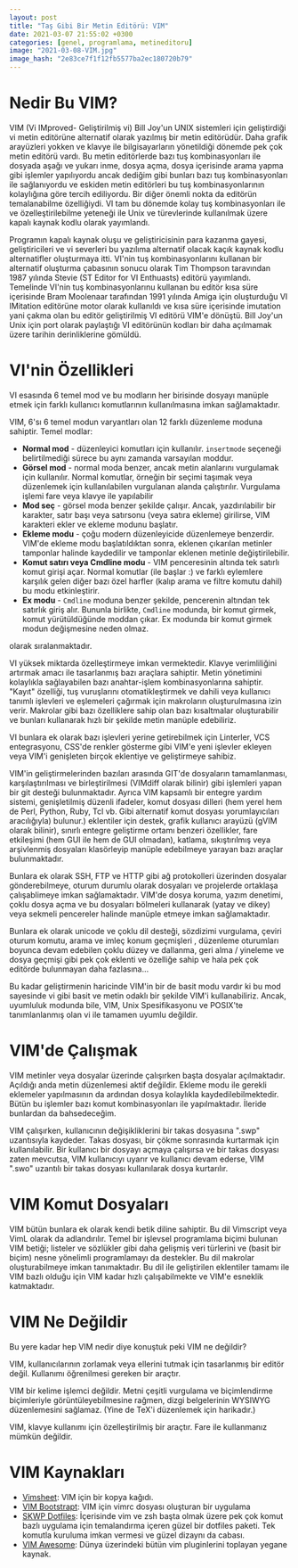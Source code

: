```yaml
---
layout: post
title: "Taş Gibi Bir Metin Editörü: VIM"
date: 2021-03-07 21:55:02 +0300
categories: [genel, programlama, metineditoru]
image: "2021-03-08-VIM.jpg"
image_hash: "2e83ce7f1f12fb5577ba2ec180720b79"
---
```



# Nedir Bu VIM?
VIM (Vi IMproved- Geliştirilmiş vi) Bill Joy'un UNIX sistemleri için geliştirdiği vi metin editörüne alternatif olarak yazılmış bir metin editörüdür. Daha grafik arayüzleri yokken ve klavye ile bilgisayarların yönetildiği dönemde pek çok metin editörü vardı. Bu metin editörlerde bazı tuş kombinasyonları ile dosyada aşağı ve yukarı inme, dosya açma, dosya içerisinde arama yapma gibi işlemler yapılıyordu ancak dediğim gibi bunları bazı tuş kombinasyonları ile sağlanıyordu ve eskiden metin editörleri bu tuş kombinasyonlarının kolaylığına göre tercih ediliyordu. Bir diğer önemli nokta da editörün temalanabilme özelliğiydi. VI tam bu dönemde kolay tuş kombinasyonları ile ve özelleştirilebilme yeteneği ile Unix ve türevlerinde kullanılmak üzere kapalı kaynak kodlu olarak yayımlandı.

Programın kapalı kaynak oluşu ve geliştiricisinin para kazanma gayesi, geliştiricileri ve vi severleri bu yazılıma alternatif olacak kaçık kaynak kodlu alternatifler oluşturmaya itti. VI'nin tuş kombinasyonlarını kullanan bir alternatif oluşturma çabasının sonucu olarak Tim Thompson taravından 1987 yılında Stevie (ST Editor for VI Enthuasts) editörü yayımlandı. Temelinde VI'nin tuş kombinasyonlarınu kullanan bu editör kısa süre içerisinde Bram Moolenaar tarafından 1991 yılında Amiga için oluşturduğu VI IMitation editörüne motor olarak kullanıldı ve kısa süre içerisinde imutation yani çakma olan bu editör geliştirilmiş VI editörü VIM'e dönüştü. Bill Joy'un Unix için port olarak paylaştığı VI editörünün kodları bir daha açılmamak üzere tarihin derinliklerine gömüldü.

# VI'nin Özellikleri

VI esasında 6 temel mod ve bu modların her birisinde dosyayı manüple etmek için farklı kullanıcı komutlarının kullanılmasına imkan sağlamaktadır. 

VIM, 6'sı 6 temel modun varyantları olan 12 farklı düzenleme moduna sahiptir. Temel modlar:

  * **Normal mod** - düzenleyici komutları için kullanılır. `insertmode` seçeneği belirtilmediği sürece bu aynı zamanda varsayılan moddur.
  * **Görsel mod** - normal moda benzer, ancak metin alanlarını vurgulamak için kullanılır. Normal komutlar, örneğin bir seçimi taşımak veya düzenlemek için kullanılabilen vurgulanan alanda çalıştırılır. Vurgulama işlemi fare veya klavye ile yapılabilir
  * **Mod seç** - görsel moda benzer şekilde çalışır. Ancak, yazdırılabilir bir karakter, satır başı veya satırsonu (veya satıra ekleme) girilirse, VIM karakteri ekler ve ekleme modunu başlatır.
  * **Ekleme modu** - çoğu modern düzenleyicide düzenlemeye benzerdir. VIM'de ekleme modu başlatıldıktan sonra, eklenen çıkarılan metinler tamponlar halinde kaydedilir ve tamponlar eklenen metinle değiştirilebilir.
  * **Komut satırı veya Cmdline modu** - VIM penceresinin altında tek satırlı komut girişi açar. Normal komutlar (ile başlar :) ve farklı eylemlere karşılık gelen diğer bazı özel harfler (kalıp arama ve filtre komutu dahil) bu modu etkinleştirir.
  * **Ex modu** - `Cmdline` moduna benzer şekilde, pencerenin altından tek satırlık giriş alır. Bununla birlikte, `Cmdline` modunda, bir komut girmek, komut yürütüldüğünde moddan çıkar. Ex modunda bir komut girmek modun değişmesine neden olmaz.

olarak sıralanmaktadır.

VI yüksek miktarda özelleştirmeye imkan vermektedir. Klavye verimliliğini artırmak amacı ile tasarlanmış bazı araçlara sahiptir. Metin yönetimini kolaylıkla sağlayabilen bazı anahtar-işlem kombinasyonlarına sahiptir. "Kayıt" özelliği, tuş vuruşlarını otomatikleştirmek ve dahili veya kullanıcı tanımlı işlevleri ve eşlemeleri çağırmak için makroların oluşturulmasına izin verir. Makrolar gibi bazı özelliklere sahip olan bazı kısaltmalar oluşturabilir ve bunları kullanarak hızlı bir şekilde metin manüple edebiliriz.

VI bunlara ek olarak bazı işlevleri yerine getirebilmek için Linterler,  VCS entegrasyonu, CSS'de renkler gösterme gibi VIM'e yeni işlevler ekleyen veya VIM'i genişleten birçok eklentiye ve geliştirmeye sahibiz. 


VIM'in geliştirmelerinden bazıları arasında GIT'de dosyaların tamamlanması, karşılaştırılması ve birleştirilmesi (VIMdiff olarak bilinir) gibi işlemleri yapan bir git desteği bulunmaktadır. Ayrıca VIM kapsamlı bir entegre yardım sistemi, genişletilmiş düzenli ifadeler, komut dosyası dilleri (hem yerel hem de Perl, Python, Ruby, Tcl vb. Gibi alternatif komut dosyası yorumlayıcıları aracılığıyla) bulunur.) eklentiler için destek, grafik kullanıcı arayüzü (gVIM olarak bilinir), sınırlı entegre geliştirme ortamı benzeri özellikler, fare etkileşimi (hem GUI ile hem de GUI olmadan), katlama, sıkıştırılmış veya arşivlenmiş dosyaları klasörleyip manüple edebilmeye yarayan bazı araçlar bulunmaktadır. 

Bunlara ek olarak SSH, FTP ve HTTP gibi ağ protokolleri üzerinden dosyalar gönderebilmeye, oturum durumlu olarak dosyaları ve projelerde ortaklaşa çalışablimeye imkan sağlamaktadır. VIM'de dosya koruma, yazım denetimi, çoklu dosya açma ve bu dosyaları bölmeleri kullanarak (yatay ve dikey) veya sekmeli pencereler halinde manüple etmeye imkan sağlamaktadır.

Bunlara ek olarak unicode ve çoklu dil desteği, sözdizimi vurgulama, çeviri oturum komutu, arama ve imleç konum geçmişleri , düzenleme oturumları boyunca devam edebilen çoklu düzey ve dallanma, geri alma / yineleme ve dosya geçmişi gibi pek çok eklenti ve özelliğe sahip ve hala pek çok editörde bulunmayan daha fazlasına...


Bu kadar geliştirmenin haricinde VIM'in bir de basit modu vardır ki bu mod sayesinde vi gibi basit ve metin odaklı bir şekilde VIM'i kullanabiliriz. Ancak, uyumluluk modunda bile, VIM, Unix Spesifikasyonu ve POSIX'te tanımlanlanmış olan vi ile tamamen uyumlu değildir.


# VIM'de Çalışmak

VIM metinler veya dosyalar üzerinde çalışırken başta  dosyalar açılmaktadır. Açıldığı anda metin düzenlemesi aktif değildir. Ekleme modu ile gerekli eklemeler yapılmasının da ardından dosya kolaylıkla kaydedilebilmektedir. Bütün bu işlemler bazı komut kombinasyonları ile yapılmaktadır. İleride bunlardan da bahsedeceğim.

VIM çalışırken, kullanıcının değişikliklerini bir takas dosyasına ".swp" uzantısıyla kaydeder. Takas dosyası, bir çökme sonrasında kurtarmak için kullanılabilir. Bir kullanıcı bir dosyayı açmaya çalışırsa ve bir takas dosyası zaten mevcutsa, VIM kullanıcıyı uyarır ve kullanıcı devam ederse, VIM ".swo" uzantılı bir takas dosyası kullanılarak dosya kurtarılır. 

# VIM Komut Dosyaları

VIM bütün bunlara ek olarak kendi betik diline sahiptir. Bu dil Vimscript veya VimL olarak da adlandırılır. Temel bir işlevsel programlama biçimi bulunan VIM betiği; listeler ve sözlükler gibi daha gelişmiş veri türlerini ve (basit bir biçim) nesne yönelimli programlamayı da destekler. Bu dil makrolar oluşturabilmeye imkan tanımaktadır. Bu dil ile geliştirilen eklentiler tamamı ile VIM bazlı olduğu için VIM kadar hızlı çalışabilmekte ve VIM'e esneklik katmaktadır.

# VIM Ne Değildir

Bu yere kadar hep VIM nedir  diye konuştuk peki VIM ne değildir?

VIM, kullanıcılarının zorlamak veya ellerini tutmak için tasarlanmış bir editör değil. Kullanımı öğrenilmesi gereken bir araçtır.

VIM bir kelime işlemci değildir. Metni çeşitli vurgulama ve biçimlendirme biçimleriyle görüntüleyebilmesine rağmen, dizgi belgelerinin WYSIWYG düzenlemesini sağlamaz. (Yine de TeX'i düzenlemek için harikadır.)

VIM, klavye kullanımı için özelleştirilmiş bir araçtır. Fare ile kullanmanız mümkün değildir.


# VIM Kaynakları

* [Vimsheet](https://vimsheet.com/): VIM için bir kopya kağıdı.
* [VIM Bootstrapt](https://vim-bootstrap.com/): VIM için vimrc dosyası oluşturan bir uygulama
* [SKWP Dotfiles](https://github.com/skwp/dotfiles): İçerisinde vim ve zsh başta olmak üzere pek çok komut bazlı uygulama için temalandırma içeren güzel bir dotfiles paketi. Tek komutla kuruluma imkan vermesi ve güzel dizaynı da cabası.
* [VIM Awesome](https://vimawesome.com/): Dünya üzerindeki bütün vim pluginlerini toplayan yegane kaynak. 